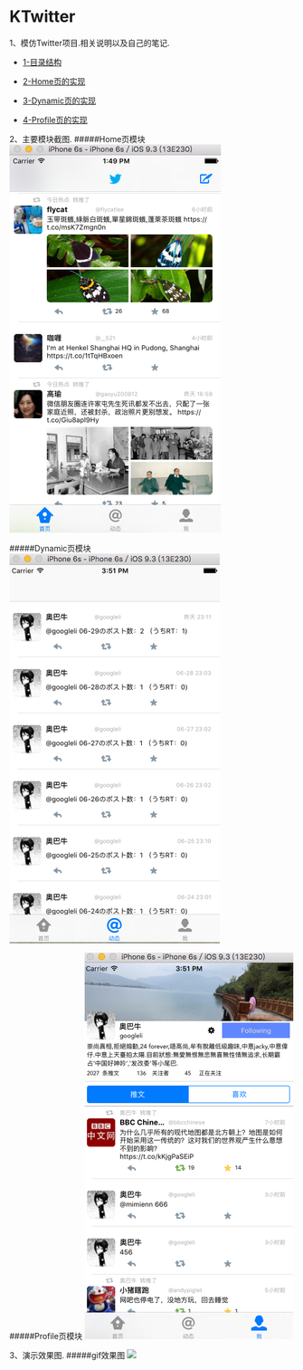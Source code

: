 # KTwitter

1、模仿Twitter项目.相关说明以及自己的笔记.

- [1-目录结构](https://github.com/kasfori/KTwitter/blob/master/demo%E8%AF%B4%E6%98%8E%E6%96%87%E6%A1%A3/1-%E7%9B%AE%E5%BD%95%E7%BB%93%E6%9E%84.md)

- [2-Home页的实现](https://github.com/kasfori/KTwitter/blob/master/demo%E8%AF%B4%E6%98%8E%E6%96%87%E6%A1%A3/2-Home%E9%A1%B5%E7%9A%84%E5%AE%9E%E7%8E%B0.md)

- [3-Dynamic页的实现](https://github.com/kasfori/KTwitter/blob/master/demo%E8%AF%B4%E6%98%8E%E6%96%87%E6%A1%A3/3-Dynamic%E9%A1%B5%E7%9A%84%E5%AE%9E%E7%8E%B0.md)

- [4-Profile页的实现](https://github.com/kasfori/KTwitter/blob/master/demo%E8%AF%B4%E6%98%8E%E6%96%87%E6%A1%A3/4-Profile%E9%A1%B5%E7%9A%84%E5%AE%9E%E7%8E%B0.md)

2、主要模块截图.
#####Home页模块
![](https://raw.githubusercontent.com/kasfori/KTwitter/master/demo%E7%9B%B8%E5%85%B3%E6%88%AA%E5%9B%BE/Home%E9%A1%B5%E7%9A%84%E5%AE%9E%E7%8E%B0.png)

#####Dynamic页模块
![](https://raw.githubusercontent.com/kasfori/KTwitter/master/demo%E7%9B%B8%E5%85%B3%E6%88%AA%E5%9B%BE/Dynamic%E9%A1%B5%E7%9A%84%E5%AE%9E%E7%8E%B0.png)

#####Profile页模块
![](https://raw.githubusercontent.com/kasfori/KTwitter/master/demo%E7%9B%B8%E5%85%B3%E6%88%AA%E5%9B%BE/Profile%E9%A1%B5%E7%9A%84%E5%AE%9E%E7%8E%B0.png)


3、演示效果图.
#####gif效果图
![](https://raw.githubusercontent.com/kasfori/KTwitter/master/demo%E7%9B%B8%E5%85%B3%E6%88%AA%E5%9B%BE/demo.gif)
